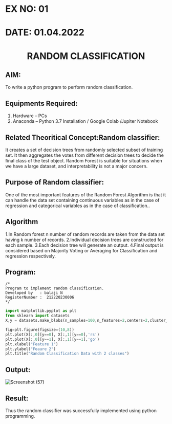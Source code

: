 # EX NO: 01
# DATE: 01.04.2022
# <p align="center">RANDOM CLASSIFICATION</p>
## AIM:
To write a python program to perform random classification.

## Equipments Required:
1. Hardware – PCs
2. Anaconda – Python 3.7 Installation / Google Colab /Jupiter Notebook

## Related Theoritical Concept:Random classifier:
It creates a set of decision trees from randomly selected subset of training set. It then aggregates the votes from different decision trees to decide the final class of the test object. Random Forest is suitable for situations when we have a large dataset, and interpretability is not a major concern.

## Purpose of Random classifier:
One of the most important features of the Random Forest Algorithm is that it can handle the data set containing continuous variables as in the case of regression and categorical variables as in the case of classification..

## Algorithm
1.In Random forest n number of random records are taken from the data set having k number of records. 
2.Individual decision trees are constructed for each sample. 
3.Each decision tree will generate an output. 
4.Final output is considered based on Majority Voting or Averaging for Classification and regression respectively.
## Program:
```
/*
Program to implement random classification.
Developed by   : balaji N
RegisterNumber :  212220230006
*/
```
```python
import matplotlib.pyplot as plt
from sklearn import datasets
X,y = datasets.make_blobs(n_samples=100,n_features=2,centers=2,cluster_std=1.05,random_state=2)

fig=plt.figure(figsize=(10,8))
plt.plot(X[:,0][y==0], X[:,1][y==0],'rs')
plt.plot(X[:,0][y==1], X[:,1][y==1],'go')
plt.xlabel("Feature 1")
plt.ylabel("Feaure 2")
plt.title("Random Classification Data with 2 classes")
```
## Output:
![Screenshot (57)](https://user-images.githubusercontent.com/75234946/162910739-ae26bb7a-4c5e-4673-ab2d-62a6888de59f.png)



## Result:
Thus the random classifier was successfully implemented using python programming.
